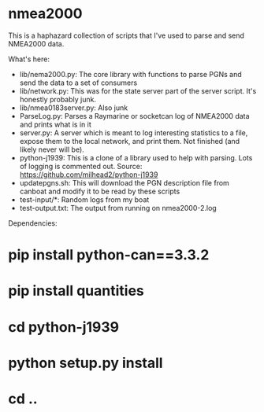 # nmea2000

This is a haphazard collection of scripts that I've used to parse and send NMEA2000 data.

What's here:
* lib/nema2000.py: The core library with functions to parse PGNs and send the data to a set of consumers
* lib/network.py: This was for the state server part of the server script.  It's honestly probably junk.
* lib/nmea0183server.py: Also junk
* ParseLog.py: Parses a Raymarine or socketcan log of NMEA2000 data and prints what is in it
* server.py: A server which is meant to log interesting statistics to a file, expose them to the local network, and print them.  Not finished (and likely never will be).
* python-j1939: This is a clone of a library used to help with parsing.  Lots of logging is commented out.  Source: https://github.com/milhead2/python-j1939
* updatepgns.sh: This will download the PGN description file from canboat and modify it to be read by these scripts
* test-input/*: Random logs from my boat
* test-output.txt: The output from running on nmea2000-2.log

Dependencies:
# pip install python-can==3.3.2
# pip install quantities
# cd python-j1939
# python setup.py install
# cd ..